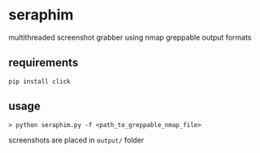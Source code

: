 # seraphim
multithreaded screenshot grabber using nmap greppable output formats

## requirements
`pip install click`

## usage
`> python seraphim.py -f <path_to_greppable_nmap_file>`

screenshots are placed in `output/` folder
